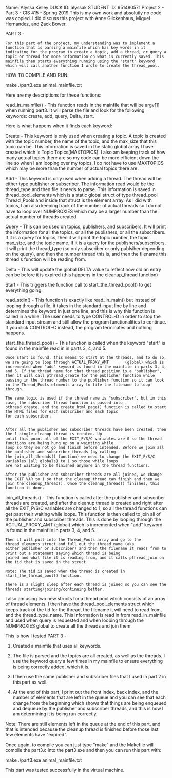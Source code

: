 Name: Alyssa Kelley
DUCK ID: alyssak
STUDENT ID: 951480571
Project 2 - Part 3 - CIS 415 - Spring 2019
This is my own work and absolutly no code was copied. 
I did discuss this project with Anne Glickenhaus, Miguel Hernandez, and Zack Bower.


PART 3 - 

	For this part of the project, my understanding was to implement a function that is parsing a mainfile which has key words in it indicating for the program to create a topic, add a thread, or query a topic or thread for more information on what is currently saved. This mainfile then starts everything running using the "start" keyword which will call another function I wrote to create the thread_pool. 
 

HOW TO COMPILE AND RUN:

make
./part3.exe animal_mainfile.txt


Here are my descriptions for these functions:

read_in_mainfile() - 
	This function reads in the mainfile that will be argv[1] when running part3. It will parse the file and look for the following keywords: create, add, query, Delta, start. 

Here is what happens when it finds each keyword:

Create - This keyword is only used when creating a topic. A topic is created with the topic number, the name of the topic, and the max_size that this topic can be. This information is saved in the static global array I have created which is Topic Topics[MAXTOPICS]. I also am keeping track of how many actual topics there are so my code can be more efficient down the line so when I am looping over my topics, I do not have to use MAXTOPICS which may be more than the number of actual topics there are. 

Add - This keyword is only used when adding a thread. The thread will be either type publisher or subscriber. The information read would be the thread_type and then file it needs to parse. This information is saved in thread_pool_elements which is a static global struct of type thread_pool Thread_Pools and inside that struct is the element array. As I did with topics, I am also keeping track of the number of actual threads so I do not have to loop over NUMPROXIES which may be a larger number than the actual number of threads created.

Query - This can be used on topics, publishers, and subscribers. It will print the information for all the topics, or all the publishers, or all the subscribers. If it is a query for topics, then it will print the topic number, the topic max_size, and the topic name. If it is a query for the publishers/subscribers, it will print the thread_type (so only subscriber or only publsiher depending on the query), and then the number thread this is, and then the filename this thread's function will be reading from. 

Delta - This will update the global DELTA value to reflect how old an entry can be before it is expired (this happens in the cleanup_thread function)

Start - This triggers the function call to start_the_thread_pool() to get everything going. 


read_stdin() - 
	This function is exactly like read_in_main() but instead of looping through a file, it takes in the standard input line by line and determines the keyword in just one line, and this is why this function is called in a while. The user needs to type CONTROL-D in order to stop the standard input stream and still allow the program functionalities to continue. If you click CONTROL-C instead, the program terminates and nothing happens.

start_the_thread_pool() - 
	This function is called when the keyword "start" is found in the mainfile read in in parts 3, 4, and 5.

	Once start is found, this means to start at the threads, and to do so, we are going to loop through ACTUAL_PROXY_AMT  	   (global) which is incremented when "add" keyword is found in the mainfile in parts 3, 4, and 5. If the thread name for that thread position is a "publisher", then it will call pthread_create for the publisher function while passing in the thread number to the publisher function so it can look in the Thread_Pools elements array to file the filename to loop through.

	The same logic is used if the thread name is "subscriber", but in this case, the subscriber thread function is passed into
	pthread_create, and the create_html_page() function is called to start the HTML files for each subscriber and each topic
	for each subscriber. 


	After all the publisher and subscriber threads have been created, then the 1 single cleanup thread is created. Up
	until this point all of the EXIT_P/S/C variables are 0 so the thread functions are being hung up on a wainting while
	loop so they so not go and finish before intended. Before we join all the publisher and subscriber threads (by calling
	the join_all_threads() function) we need to change the EXIT_P/S/C variables (all globals) to 1 so those while loops
	are not waiting to be finished anymore in the thread functions.

	After the publisher and subscriber threads are all joined, we change the EXIT_VAR to 1 so that the cleanup_thread can finish and then we join the cleanup_thread(). Once the cleanup_thread() finishes, this function is done.


join_all_threads() - 
	This function is called after the publisher and subscriber threads are created, and after the cleanup thread is created
	and right after all the EXIT_P/S/C variables are changed to 1, so all the thread functions can get past their waiting 
	while loops. This function is then called to join all of the publisher and subscriber threads. This is done by looping
	through the ACTUAL_PROXY_AMT (global) which is incremented when "add" keyword is found in the mainfile in 
	parts 3, 4, and 5.

	Then it will pull into the Thread_Pools array and go to the thread_elements struct and full out the thread name (aka
	either publisher or subscriber) and then the filename it reads from to print out a statement saying which thread is being
	joined and what file it is reading from, and it calls pthread_join on the tid that is saved in the struct. 

	Note: The tid is saved when the thread is created in start_the_thread_pool() function.

	There is a slight sleep after each thread is joined so you can see the threads starting/joining/continuing better.


I also am using two new structs for a thread pool which consists of an array of thread elements. I then have the thread_pool_elements struct which keeps track of the tid for the thread, the filename it will need to read from, and the thread_type_name. This information is read in from read_in_mainfile and used when query is requested and when looping through the NUMPROXIES global to create all the threads and join them.


This is how I tested PART 3 -

1) Created a mainfile that uses all keywords.

2) The file is parsed and the topics are all created, as well as the threads. I use the keyword query a few times in my mainfile to ensure everything is being correctly added, which it is.

3) I then use the same publisher and subscriber files that I used in part 2 in this part as well.

4) At the end of this part, I print out the front index, back index, and the number of elements that are left in the queue and you can see that each change from the beginning which shows that things are being enqueued and dequeue by the publisher and subscriber threads, and this is how I am determining it is being run correctly. 

Note: There are still elements left in the queue at the end of this part, and that is intended because the cleanup thread is finished before those last few elements have "expired".

Once again, to compile you can just type "make" and the Makefile will compile the part3.c into the part3.exe and then you can run this part with:

make
./part3.exe animal_mainfile.txt

This part was tested successfully in the virtual machine.
